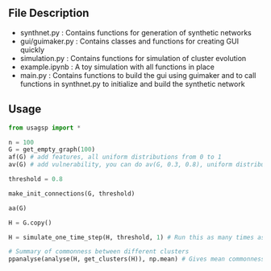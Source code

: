 ## File Description
- synthnet.py : Contains functions for generation of synthetic networks
- gui/guimaker.py : Contains classes and functions for creating GUI quickly
- simulation.py : Contains functions for simulation of cluster evolution
- example.ipynb : A toy simulation with all functions in place
- main.py : Contains functions to build the gui using guimaker and to call functions in synthnet.py to initialize and build the synthetic network

## Usage
```python
from usagsp import *

n = 100
G = get_empty_graph(100)
af(G) # add features, all uniform distributions from 0 to 1
av(G) # add vulnerability, you can do av(G, 0.3, 0.8), uniform distribution

threshold = 0.8

make_init_connections(G, threshold)

aa(G)

H = G.copy()

H = simulate_one_time_step(H, threshold, 1) # Run this as many times as you want

# Summary of commonness between different clusters
ppanalyse(analyse(H, get_clusters(H)), np.mean) # Gives mean commonness between clusters
```
